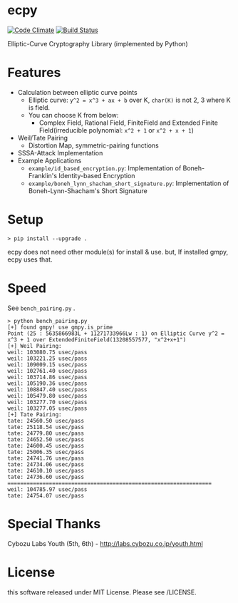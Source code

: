 # ecpy
[![Code Climate](https://codeclimate.com/github/elliptic-shiho/ecpy/badges/gpa.svg)](https://codeclimate.com/github/elliptic-shiho/ecpy)
[![Build Status](http://travis-ci.org/elliptic-shiho/ecpy.svg?branch=master)](https://travis-ci.org/elliptic-shiho/ecpy)

Elliptic-Curve Cryptography Library (implemented by Python)

# Features
* Calculation between elliptic curve points
  - Elliptic curve\: `y^2 = x^3 + ax + b` over K, `char(K)` is not 2, 3 where K is field.
  - You can choose K from below:
    + Complex Field, Rational Field, FiniteField and Extended Finite Field(irreducible polynomial: `x^2 + 1` or `x^2 + x + 1`)
* Weil/Tate Pairing
  - Distortion Map, symmetric-pairing functions
* SSSA-Attack Implementation
* Example Applications
  - `example/id_based_encryption.py`: Implementation of Boneh-Franklin's Identity-based Encryption
  - `example/boneh_lynn_shacham_short_signature.py`: Implementation of Boneh-Lynn-Shacham's Short Signature

# Setup

```
> pip install --upgrade .
```

ecpy does not need other module(s) for install & use. but, If installed gmpy, ecpy uses that.

# Speed
See `bench_pairing.py` .

```
> python bench_pairing.py 
[+] found gmpy! use gmpy.is_prime
Point (25 : 5635866983L + 11271733966Lw : 1) on Elliptic Curve y^2 = x^3 + 1 over ExtendedFiniteField(13208557577, "x^2+x+1")
[+] Weil Pairing: 
weil: 103080.75 usec/pass
weil: 103221.25 usec/pass
weil: 109009.15 usec/pass
weil: 102761.40 usec/pass
weil: 103714.86 usec/pass
weil: 105190.36 usec/pass
weil: 108847.40 usec/pass
weil: 105479.80 usec/pass
weil: 103277.70 usec/pass
weil: 103277.05 usec/pass
[+] Tate Pairing: 
tate: 24560.50 usec/pass
tate: 25118.54 usec/pass
tate: 24779.80 usec/pass
tate: 24652.50 usec/pass
tate: 24600.45 usec/pass
tate: 25006.35 usec/pass
tate: 24741.76 usec/pass
tate: 24734.06 usec/pass
tate: 24610.10 usec/pass
tate: 24736.60 usec/pass
================================================================
weil: 104785.97 usec/pass
tate: 24754.07 usec/pass
```

# Special Thanks
Cybozu Labs Youth (5th, 6th) - http://labs.cybozu.co.jp/youth.html

# License
this software released under MIT License. Please see /LICENSE.

